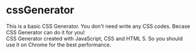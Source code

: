 # cssGenerator

This is a basic CSS Generator.
You don't need write any CSS codes. Becase CSS Generator can do it for you!
<br>
CSS Generator created with JavaScript, CSS and HTML 5. So you should use it on Chrome for the best performance.
